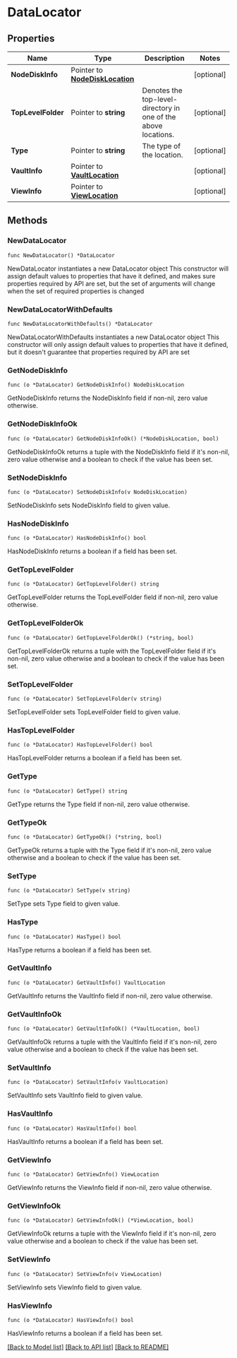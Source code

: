 # DataLocator

## Properties

Name | Type | Description | Notes
------------ | ------------- | ------------- | -------------
**NodeDiskInfo** | Pointer to [**NodeDiskLocation**](NodeDiskLocation.md) |  | [optional] 
**TopLevelFolder** | Pointer to **string** | Denotes the top-level-directory in one of the above locations. | [optional] 
**Type** | Pointer to **string** | The type of the location. | [optional] 
**VaultInfo** | Pointer to [**VaultLocation**](VaultLocation.md) |  | [optional] 
**ViewInfo** | Pointer to [**ViewLocation**](ViewLocation.md) |  | [optional] 

## Methods

### NewDataLocator

`func NewDataLocator() *DataLocator`

NewDataLocator instantiates a new DataLocator object
This constructor will assign default values to properties that have it defined,
and makes sure properties required by API are set, but the set of arguments
will change when the set of required properties is changed

### NewDataLocatorWithDefaults

`func NewDataLocatorWithDefaults() *DataLocator`

NewDataLocatorWithDefaults instantiates a new DataLocator object
This constructor will only assign default values to properties that have it defined,
but it doesn't guarantee that properties required by API are set

### GetNodeDiskInfo

`func (o *DataLocator) GetNodeDiskInfo() NodeDiskLocation`

GetNodeDiskInfo returns the NodeDiskInfo field if non-nil, zero value otherwise.

### GetNodeDiskInfoOk

`func (o *DataLocator) GetNodeDiskInfoOk() (*NodeDiskLocation, bool)`

GetNodeDiskInfoOk returns a tuple with the NodeDiskInfo field if it's non-nil, zero value otherwise
and a boolean to check if the value has been set.

### SetNodeDiskInfo

`func (o *DataLocator) SetNodeDiskInfo(v NodeDiskLocation)`

SetNodeDiskInfo sets NodeDiskInfo field to given value.

### HasNodeDiskInfo

`func (o *DataLocator) HasNodeDiskInfo() bool`

HasNodeDiskInfo returns a boolean if a field has been set.

### GetTopLevelFolder

`func (o *DataLocator) GetTopLevelFolder() string`

GetTopLevelFolder returns the TopLevelFolder field if non-nil, zero value otherwise.

### GetTopLevelFolderOk

`func (o *DataLocator) GetTopLevelFolderOk() (*string, bool)`

GetTopLevelFolderOk returns a tuple with the TopLevelFolder field if it's non-nil, zero value otherwise
and a boolean to check if the value has been set.

### SetTopLevelFolder

`func (o *DataLocator) SetTopLevelFolder(v string)`

SetTopLevelFolder sets TopLevelFolder field to given value.

### HasTopLevelFolder

`func (o *DataLocator) HasTopLevelFolder() bool`

HasTopLevelFolder returns a boolean if a field has been set.

### GetType

`func (o *DataLocator) GetType() string`

GetType returns the Type field if non-nil, zero value otherwise.

### GetTypeOk

`func (o *DataLocator) GetTypeOk() (*string, bool)`

GetTypeOk returns a tuple with the Type field if it's non-nil, zero value otherwise
and a boolean to check if the value has been set.

### SetType

`func (o *DataLocator) SetType(v string)`

SetType sets Type field to given value.

### HasType

`func (o *DataLocator) HasType() bool`

HasType returns a boolean if a field has been set.

### GetVaultInfo

`func (o *DataLocator) GetVaultInfo() VaultLocation`

GetVaultInfo returns the VaultInfo field if non-nil, zero value otherwise.

### GetVaultInfoOk

`func (o *DataLocator) GetVaultInfoOk() (*VaultLocation, bool)`

GetVaultInfoOk returns a tuple with the VaultInfo field if it's non-nil, zero value otherwise
and a boolean to check if the value has been set.

### SetVaultInfo

`func (o *DataLocator) SetVaultInfo(v VaultLocation)`

SetVaultInfo sets VaultInfo field to given value.

### HasVaultInfo

`func (o *DataLocator) HasVaultInfo() bool`

HasVaultInfo returns a boolean if a field has been set.

### GetViewInfo

`func (o *DataLocator) GetViewInfo() ViewLocation`

GetViewInfo returns the ViewInfo field if non-nil, zero value otherwise.

### GetViewInfoOk

`func (o *DataLocator) GetViewInfoOk() (*ViewLocation, bool)`

GetViewInfoOk returns a tuple with the ViewInfo field if it's non-nil, zero value otherwise
and a boolean to check if the value has been set.

### SetViewInfo

`func (o *DataLocator) SetViewInfo(v ViewLocation)`

SetViewInfo sets ViewInfo field to given value.

### HasViewInfo

`func (o *DataLocator) HasViewInfo() bool`

HasViewInfo returns a boolean if a field has been set.


[[Back to Model list]](../README.md#documentation-for-models) [[Back to API list]](../README.md#documentation-for-api-endpoints) [[Back to README]](../README.md)


